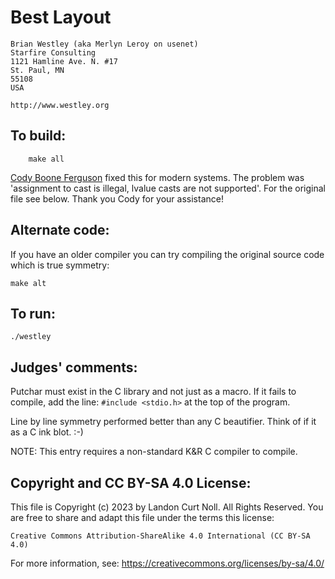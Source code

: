 # Best Layout

    Brian Westley (aka Merlyn Leroy on usenet)  
    Starfire Consulting  
    1121 Hamline Ave. N. #17  
    St. Paul, MN  
    55108  
    USA  

    http://www.westley.org

## To build:

        make all

[Cody Boone Ferguson](/winners.html#Cody_Boone_Ferguson) fixed this for modern
systems. The problem was 'assignment to cast is illegal, lvalue casts are not
supported'. For the original file see below. Thank you Cody for your assistance!


## Alternate code:

If you have an older compiler you can try compiling the original source code
which is true symmetry:

	make alt


## To run:

	./westley


## Judges' comments:

Putchar must exist in the C library and not just as a macro.
If it fails to compile, add the line:  `#include <stdio.h>`  at the
top of the program.

Line by line symmetry performed better than any C beautifier.  Think
of if it as a C ink blot.  :-)

NOTE: This entry requires a non-standard K&R C compiler to compile.

## Copyright and CC BY-SA 4.0 License:

This file is Copyright (c) 2023 by Landon Curt Noll.  All Rights Reserved.
You are free to share and adapt this file under the terms this license:

    Creative Commons Attribution-ShareAlike 4.0 International (CC BY-SA 4.0)

For more information, see: https://creativecommons.org/licenses/by-sa/4.0/
